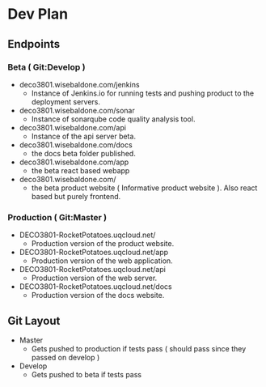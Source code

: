 Dev Plan
========

## Endpoints

### Beta ( Git:Develop )
- deco3801.wisebaldone.com/jenkins
  - Instance of Jenkins.io for running tests and pushing product to the deployment servers.
- deco3801.wisebaldone.com/sonar
  - Instance of sonarqube code quality analysis tool.
- deco3801.wisebaldone.com/api
  - Instance of the api server beta.
- deco3801.wisebaldone.com/docs
  - the docs beta folder published.
- deco3801.wisebaldone.com/app
  - the beta react based webapp
- deco3801.wisebaldone.com/
  - the beta product website ( Informative product website ). Also react based but purely frontend.

### Production ( Git:Master )
- DECO3801-RocketPotatoes.uqcloud.net/
  - Production version of the product website.
- DECO3801-RocketPotatoes.uqcloud.net/app
  - Production version of the web application.
- DECO3801-RocketPotatoes.uqcloud.net/api
  - Production version of the web server.
- DECO3801-RocketPotatoes.uqcloud.net/docs
  - Production version of the docs website.

## Git Layout

- Master
  - Gets pushed to production if tests pass ( should pass since they passed on develop )
- Develop
  - Gets pushed to beta if tests pass